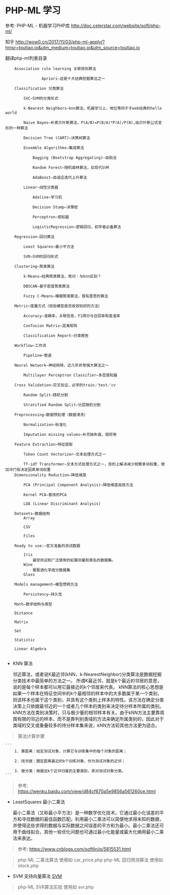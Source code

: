 # PHP-ML 学习

参考: 
 PHP-ML - 机器学习PHP库 http://doc.celerstar.com/website/soft/php-ml/
 
 知乎    http://wow0.cn/2017/11/03/php-ml-apply/?hmsr=toutiao.io&utm_medium=toutiao.io&utm_source=toutiao.io
 
翻译php-ml列表目录

```
    Association rule learning 关联规则算法
    
                Apriori–这是十大经典挖掘算法之一
                
    Classification 分类算法
    
        SVC–SVM的分类形式
        
        k-Nearest Neighbors–knn算法，机器学习上，地位等同于于web经典的hello world
        
        Naive Bayes–朴素贝叶斯算法，P(A/B)=P(B/A)*P(A)/P(B),由贝叶斯公式变形的一种算法
        
        Decision Tree (CART)–决策树算法
        
        Ensemble Algorithms–集成算法
        
            Bagging (Bootstrap Aggregating)–自助法
            
            Random Forest–随机森林算法，后现代SVM
            
            AdaBoost–自适应迭代上升算法
            
        Linear–线性分类器
        
            Adaline–学习机
            
            Decision Stump–决策桩
            
            Perceptron–感知器
            
            LogisticRegression–逻辑回归，初学者必备算法
            
    Regression–回归算法
    
        Least Squares–最小平方法
        
        SVR–SVM的回归形式
        
    Clustering–聚类算法
    
        k-Means–经典聚类算法，常问：与knn区别？
        
        DBSCAN–基于密度聚类算法
        
        Fuzzy C-Means–模糊聚类算法，很有意思的算法
        
    Metric–度量方式（校验模型是否收敛较好的方法）
    
        Accuracy–准确率，关联信息，F1得分与召回率和查准率
        
        Confusion Matrix–混淆矩阵
        
        Classification Report–分类报告
        
    Workflow–工作流
    
        Pipeline–管道
        
    Neural Network–神经网络，近几年非常强大算法之一
    
        Multilayer Perceptron Classifier–多层感知器
        
    Cross Validation–交叉验证，必学的train／test／cv
    
        Random Split–随机分割
        
        Stratified Random Split–分层随机分割
        
    Preprocessing–数据预处理（数据清洗）
    
        Normalization–标准化
        
        Imputation missing values–补充缺失值，很好用
        
    Feature Extraction–特征提取
    
        Token Count Vectorizer–文本处理方式之一
        
        Tf-idf Transformer–文本方式处理方式之一，目的上解决减少频繁单词权重，增加冷门有决定因素单词权重
    Dimensionality Reduction–降低维度
    
        PCA (Principal Component Analysis)–降低维度高效方法
        
        Kernel PCA–套核的PCA
        
        LDA (Linear Discriminant Analysis)
        
    Datasets–数据结构
        Array
        
        CSV
        
        Files
        
    Ready to use:–官方准备的测试数据
    
        Iris
            最受欢迎和广泛使用的虹膜测量和类名的数据集。
        Wine
            葡萄酒化学成分数据集
        Glass
            
    Models management–模型惯例方法
    
        Persistency–持久性
        
    Math–数学结构与类型
    
    Distance
    
    Matrix
    
    Set
    
    Statistic
    
    Linear Algebra
    
```

- KNN 算法
    
    邻近算法，或者说K最近邻(kNN，k-NearestNeighbor)分类算法是数据挖掘分类技术中最简单的方法之一。
    所谓K最近邻，就是k个最近的邻居的意思，说的是每个样本都可以用它最接近的k个邻居来代表。
    kNN算法的核心思想是如果一个样本在特征空间中的k个最相邻的样本中的大多数属于某一个类别，则该样本也属于这个类别，并具有这个类别上样本的特性。该方法在确定分类决策上只依据最邻近的一个或者几个样本的类别来决定待分样本所属的类别。 
    kNN方法在类别决策时，只与极少量的相邻样本有关。由于kNN方法主要靠周围有限的邻近的样本，而不是靠判别类域的方法来确定所属类别的，因此对于类域的交叉或重叠较多的待分样本集来说，kNN方法较其他方法更为适合。
    
 
>  算法计算步骤   
    
    ```
        1. 算距离：给定测试对象，计算它与训练集中的每个对象的距离； 
        
        2. 找邻居：圈定距离最近的k个训练对象，作为测试对象的近邻； 
        
        3. 做分类：根据这k个近邻归属的主要类别，来对测试对象分类。
    ```
> 参考: https://wenku.baidu.com/view/d84cf670a5e9856a561260ce.html

- LeastSquares  最小二乘法

  最小二乘法（又称最小平方法）是一种数学优化技术。它通过最小化误差的平方和寻找数据的最佳函数匹配。利用最小二乘法可以简便地求得未知的数据，并使得这些求得的数据与实际数据之间误差的平方和为最小。最小二乘法还可用于曲线拟合。其他一些优化问题也可通过最小化能量或最大化熵用最小二乘法来表达。 
  
> 参考: https://www.cnblogs.com/softlin/p/5815531.html

> php-ML 二乘法算法 使用如  car_price.php 
> php-ML 回归预测算法 使用如  stock.php 

- SVM 支持向量算法  [SVM](./SVR.md)

> php-ML SVR算法实验 使用如  svr.php 